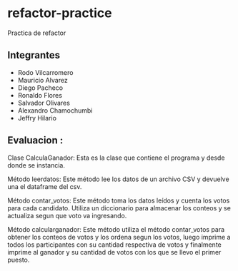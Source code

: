 # refactor-practice
Practica de refactor

## Integrantes 
* Rodo Vilcarromero
* Mauricio Alvarez
* Diego Pacheco
* Ronaldo Flores
* Salvador Olivares
* Alexandro Chamochumbi
* Jeffry Hilario

## Evaluacion : 

Clase CalculaGanador: Esta es la clase que contiene el programa y desde donde se instancia.

Método leerdatos: Este método lee los datos de un archivo CSV y devuelve una el dataframe del csv.

Método contar_votos: Este método toma los datos leídos y cuenta los votos para cada candidato. Utiliza un diccionario para almacenar los conteos y se actualiza segun que voto va ingresando.

Método calcularganador: Este método utiliza el método contar_votos para obtener los conteos de votos y los ordena segun los votos, luego imprime a todos los participantes con su cantidad respectiva de votos y finalmente imprime al ganador y su cantidad de votos con los que se llevo el primer puesto.
